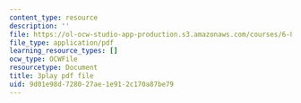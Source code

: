 ```yaml
---
content_type: resource
description: ''
file: https://ol-ocw-studio-app-production.s3.amazonaws.com/courses/6-832-underactuated-robotics-spring-2009/9d01e98d728027ae1e912c170a87be79_oWr1_LybOZI.pdf
file_type: application/pdf
learning_resource_types: []
ocw_type: OCWFile
resourcetype: Document
title: 3play pdf file
uid: 9d01e98d-7280-27ae-1e91-2c170a87be79
---
```

